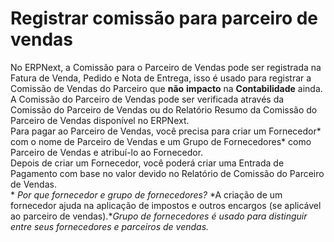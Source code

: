 # Registrar comissão para parceiro de vendas



No ERPNext, a Comissão para o Parceiro de Vendas pode ser registrada na Fatura de Venda, Pedido e Nota de Entrega, isso é usado para registrar a Comissão de Vendas do Parceiro que **não** **impacto** na **Contabilidade** ainda. A Comissão do Parceiro de Vendas pode ser verificada através da Comissão do Parceiro de Vendas ou do Relatório Resumo da Comissão do Parceiro de Vendas disponível no ERPNext.  
Para pagar ao Parceiro de Vendas, você precisa para criar um Fornecedor\* com o nome de Parceiro de Vendas e um Grupo de Fornecedores\* como Parceiro de Vendas e atribuí-lo ao Fornecedor.  
Depois de criar um Fornecedor, você poderá criar uma Entrada de Pagamento com base no valor devido no Relatório de Comissão do Parceiro de Vendas.  
\* *Por que fornecedor e grupo de fornecedores?* *A criação de um fornecedor ajuda na aplicação de impostos e outros encargos (se aplicável ao parceiro de vendas).**Grupo de fornecedores é usado para distinguir entre seus fornecedores e parceiros de vendas.*

